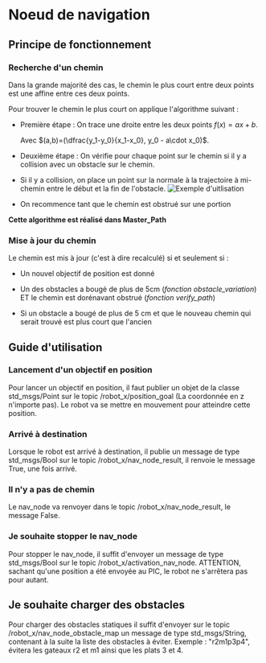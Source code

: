 # Noeud de navigation

## Principe de fonctionnement

### Recherche d'un chemin
Dans la grande majorité des cas, le chemin le plus court entre deux points est une affine entre ces deux points.

Pour trouver le chemin le plus court on applique l'algorithme suivant :
* Première étape : On trace une droite entre les deux points $f(x)=ax+b$. 
    
    Avec $(a,b)=(\dfrac{y_1-y_0}{x_1-x_0}, y_0 - a\cdot x_0)$.
* Deuxième étape : On vérifie pour chaque point sur le chemin si il y a collision avec un obstacle sur le chemin.
  
* Si il y a collision, on place un point sur la normale à la trajectoire à mi-chemin entre le début et la fin de l'obstacle.
![Exemple d'uitlisation](https://zupimages.net/up/23/17/ouxn.png "3 points")

  
* On recommence tant que le chemin est obstrué sur une portion

**Cette algorithme est réalisé dans Master_Path**

### Mise à jour du chemin

Le chemin est mis à jour (c'est à dire recalculé) si et seulement si :

* Un nouvel objectif de position est donné

* Un des obstacles a bougé de plus de 5cm (*fonction obstacle_variation*) ET le chemin est dorénavant obstrué (*fonction verify_path*)

* Si un obstacle a bougé de plus de 5 cm et que le nouveau chemin qui serait trouvé est plus court que l'ancien

## Guide d'utilisation

### Lancement d'un objectif en position 

Pour lancer un objectif en position, il faut publier un objet de la classe std_msgs/Point sur le topic /robot_x/position_goal (La coordonnée en z n'importe pas).
Le robot va se mettre en mouvement pour atteindre cette position.

### Arrivé à destination

Lorsque le robot est arrivé à destination, il publie un message de type std_msgs/Bool sur le topic /robot_x/nav_node_result, il renvoie le message True, une fois arrivé.

### Il n'y a pas de chemin

Le nav_node va renvoyer dans le topic /robot_x/nav_node_result, le message False.

### Je souhaite stopper le nav_node

Pour stopper le nav_node, il suffit d'envoyer un message de type std_msgs/Bool sur le topic /robot_x/activation_nav_node.
ATTENTION, sachant qu'une position a été envoyée au PIC, le robot ne s'arrêtera pas pour autant.

## Je souhaite charger des obstacles

Pour charger des obstacles statiques il suffit d'envoyer sur le topic /robot_x/nav_node_obstacle_map un message de type std_msgs/String, contenant à la suite la liste des obstacles à éviter.
Exemple : "r2m1p3p4", évitera les gateaux r2 et m1 ainsi que les plats 3 et 4.
